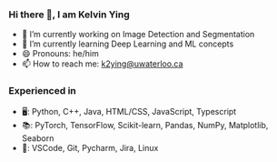 ### Hi there 👋, I am Kelvin Ying
- 🔭 I’m currently working on Image Detection and Segmentation
- 🌱 I’m currently learning Deep Learning and ML concepts
- 😄 Pronouns: he/him
- 📫 How to reach me: k2ying@uwaterloo.ca

### Experienced in
- 🖥️: Python, C++, Java, HTML/CSS, JavaScript, Typescript
- 📚: PyTorch, TensorFlow, Scikit-learn, Pandas, NumPy, Matplotlib, Seaborn
- 🧰: VSCode, Git, Pycharm, Jira, Linux

<!--
**KelvYing/KelvYing** is a ✨ _special_ ✨ repository because its `README.md` (this file) appears on your GitHub profile.

Here are some ideas to get you started:


- 👯 I’m looking to collaborate on ...
- 🤔 I’m looking for help with ...
- 💬 Ask me about ...


- ⚡ Fun fact: ...
-->
